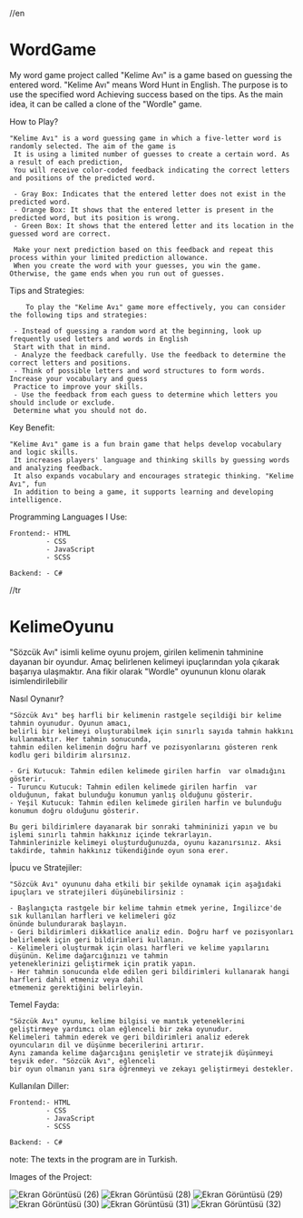 //en
# WordGame
My word game project called "Kelime Avı" is a game based on guessing the entered word. "Kelime Avı" means Word Hunt in English. The purpose is to use the specified word
Achieving success based on the tips. As the main idea, it can be called a clone of the "Wordle" game.

How to Play?

    "Kelime Avı" is a word guessing game in which a five-letter word is randomly selected. The aim of the game is
     It is using a limited number of guesses to create a certain word. As a result of each prediction,
     You will receive color-coded feedback indicating the correct letters and positions of the predicted word.
    
     - Gray Box: Indicates that the entered letter does not exist in the predicted word.
     - Orange Box: It shows that the entered letter is present in the predicted word, but its position is wrong.
     - Green Box: It shows that the entered letter and its location in the guessed word are correct.

     Make your next prediction based on this feedback and repeat this process within your limited prediction allowance.
     When you create the word with your guesses, you win the game. Otherwise, the game ends when you run out of guesses.
    
Tips and Strategies:

        To play the "Kelime Avı" game more effectively, you can consider the following tips and strategies:

     - Instead of guessing a random word at the beginning, look up frequently used letters and words in English
     Start with that in mind.
     - Analyze the feedback carefully. Use the feedback to determine the correct letters and positions.
     - Think of possible letters and word structures to form words. Increase your vocabulary and guess
     Practice to improve your skills.
     - Use the feedback from each guess to determine which letters you should include or exclude.
     Determine what you should not do.

Key Benefit:

    "Kelime Avı" game is a fun brain game that helps develop vocabulary and logic skills.
     It increases players' language and thinking skills by guessing words and analyzing feedback.
     It also expands vocabulary and encourages strategic thinking. "Kelime Avı", fun
     In addition to being a game, it supports learning and developing intelligence.
        
Programming Languages ​​I Use:

    Frontend:- HTML
             - CSS
             - JavaScript
             - SCSS
    
    Backend: - C#    

//tr
# KelimeOyunu
"Sözcük Avı" isimli  kelime oyunu projem, girilen kelimenin tahminine dayanan bir oyundur. Amaç belirlenen kelimeyi
ipuçlarından yola çıkarak başarıya ulaşmaktır. Ana fikir olarak "Wordle" oyununun klonu olarak isimlendirilebilir

Nasıl Oynanır?


    "Sözcük Avı" beş harfli bir kelimenin rastgele seçildiği bir kelime tahmin oyunudur. Oyunun amacı, 
    belirli bir kelimeyi oluşturabilmek için sınırlı sayıda tahmin hakkını kullanmaktır. Her tahmin sonucunda, 
    tahmin edilen kelimenin doğru harf ve pozisyonlarını gösteren renk kodlu geri bildirim alırsınız.

    - Gri Kutucuk: Tahmin edilen kelimede girilen harfin  var olmadığını gösterir.
    - Turuncu Kutucuk: Tahmin edilen kelimede girilen harfin  var olduğunun, fakat bulunduğu konumun yanlış olduğunu gösterir.
    - Yeşil Kutucuk: Tahmin edilen kelimede girilen harfin ve bulunduğu konumun doğru olduğunu gösterir.
    
    Bu geri bildirimlere dayanarak bir sonraki tahmininizi yapın ve bu işlemi sınırlı tahmin hakkınız içinde tekrarlayın.
    Tahminlerinizle kelimeyi oluşturduğunuzda, oyunu kazanırsınız. Aksi takdirde, tahmin hakkınız tükendiğinde oyun sona erer.

İpucu ve Stratejiler:

    "Sözcük Avı" oyununu daha etkili bir şekilde oynamak için aşağıdaki ipuçları ve stratejileri düşünebilirsiniz :

    - Başlangıçta rastgele bir kelime tahmin etmek yerine, İngilizce'de sık kullanılan harfleri ve kelimeleri göz 
    önünde bulundurarak başlayın.
    - Geri bildirimleri dikkatlice analiz edin. Doğru harf ve pozisyonları belirlemek için geri bildirimleri kullanın.
    - Kelimeleri oluşturmak için olası harfleri ve kelime yapılarını düşünün. Kelime dağarcığınızı ve tahmin 
    yeteneklerinizi geliştirmek için pratik yapın.
    - Her tahmin sonucunda elde edilen geri bildirimleri kullanarak hangi harfleri dahil etmeniz veya dahil
    etmemeniz gerektiğini belirleyin.

Temel Fayda:

    "Sözcük Avı" oyunu, kelime bilgisi ve mantık yeteneklerini geliştirmeye yardımcı olan eğlenceli bir zeka oyunudur.
    Kelimeleri tahmin ederek ve geri bildirimleri analiz ederek oyuncuların dil ve düşünme becerilerini artırır.
    Aynı zamanda kelime dağarcığını genişletir ve stratejik düşünmeyi teşvik eder. "Sözcük Avı", eğlenceli
    bir oyun olmanın yanı sıra öğrenmeyi ve zekayı geliştirmeyi destekler.
    
Kullanılan Diller:

    Frontend:- HTML
             - CSS
             - JavaScript
             - SCSS
    
    Backend: - C#

note: The texts in the program are in Turkish.

Images of the Project:

![Ekran Görüntüsü (26)](https://github.com/omer-gulsoy/KelimeOyunu/assets/139320509/fa835151-a1fa-48de-9856-1e7ae76b8687)
![Ekran Görüntüsü (28)](https://github.com/omer-gulsoy/KelimeOyunu/assets/139320509/ad3d9219-5c98-45f8-9fce-3d8b5677bf9b)
![Ekran Görüntüsü (29)](https://github.com/omer-gulsoy/KelimeOyunu/assets/139320509/6297b3a1-39ce-4dc4-b806-5f1f9f423572)
![Ekran Görüntüsü (30)](https://github.com/omer-gulsoy/KelimeOyunu/assets/139320509/f0f7ee1c-40b2-4b5a-810c-c214e5a66e43)
![Ekran Görüntüsü (31)](https://github.com/omer-gulsoy/KelimeOyunu/assets/139320509/4b7989d0-ec7f-4e5f-b0f5-96f1174bac54)
![Ekran Görüntüsü (32)](https://github.com/omer-gulsoy/KelimeOyunu/assets/139320509/d5ba80dc-fb8f-4a27-8f75-9e768cb80900)
